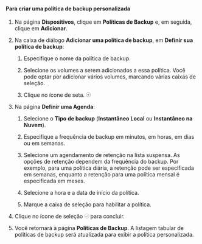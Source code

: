 <!--author=SharS last changed: 11/04/15-->


#### Para criar uma política de backup personalizada

1. Na página **Dispositivos**, clique em **Políticas de Backup** e, em seguida, clique em **Adicionar**.

2. Na caixa de diálogo **Adicionar uma política de backup**, em **Definir sua política de backup**:

    1. Especifique o nome da política de backup.

    2. Selecione os volumes a serem adicionados a essa política. Você pode optar por adicionar vários volumes, marcando várias caixas de seleção.

    3. Clique no ícone de seta. ![ícone de verificação](./media/storsimple-create-custom-backup-policy-u2/HCS_ArrowIcon-include.png)

6. Na página **Definir uma Agenda**:

    1. Selecione o **Tipo de backup** (**Instantâneo Local** ou **Instantâneo na Nuvem**).

    3. Especifique a frequência de backup em minutos, em horas, em dias ou em semanas.

    4. Selecione um agendamento de retenção na lista suspensa. As opções de retenção dependem da frequência do backup. Por exemplo, para uma política diária, a retenção pode ser especificada em semanas, enquanto a retenção para uma política mensal é especificada em meses.
 
    5. Selecione a hora e a data de início da política.

    6. Marque a caixa de seleção para habilitar a política.

7. Clique no ícone de seleção ![ícone de verificação](./media/storsimple-add-backup-policy-u2/HCS_CheckIcon-include.png) para concluir.

8. Você retornará à página **Políticas de Backup**. A listagem tabular de políticas de backup será atualizada para exibir a política personalizada.

<!---HONumber=AcomDC_1217_2015-->